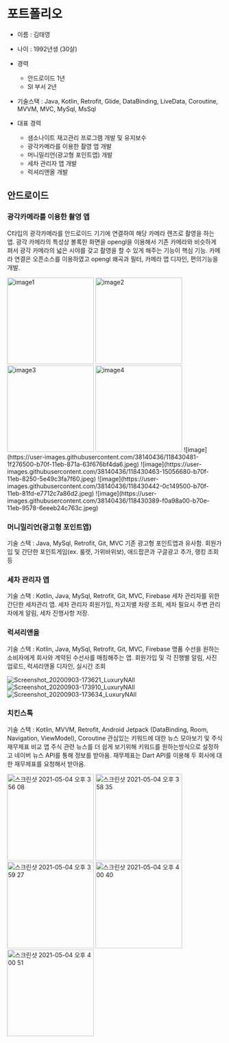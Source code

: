 # 포트폴리오

* 이름 : 김태영
* 나이 : 1992년생 (30살)

* 경력
  * 안드로이드 1년
  * SI 부서 2년

* 기술스택 : Java, Kotlin, Retrofit, Glide, DataBinding, LiveData, Coroutine, MVVM, MVC, MySql, MsSql

* 대표 경력
  * 샘소나이트 재고관리 프로그램 개발 및 유지보수
  * 광각카메라를 이용한 촬영 앱 개발
  * 머니밀리언(광고형 포인트앱) 개발
  * 세차 관리자 앱 개발
  * 럭셔리앤올 개발

## 안드로이드

### 광각카메라를 이용한 촬영 앱
C타입의 광각카메라를 안드로이드 기기에 연결하여
해당 카메라 렌즈로 촬영을 하는 앱.
광각 카메라의 특성상 볼록한 화면을 opengl을 이용해서 기존 카메라와 비슷하게 펴서
광각 카메라의 넓은 시야를 갖고 촬영을 할 수 있게 해주는 기능이 핵심 기능.
카메라 연결은 오픈소스를 이용하였고 opengl 왜곡과 필터, 카메라 앱 디자인, 편의기능을 개발.

<img width="202" alt="image1" src="https://user-images.githubusercontent.com/38140436/118430481-1f276500-b70f-11eb-871a-63f676bf4da6.jpeg">
<img width="202" alt="image2" src="https://user-images.githubusercontent.com/38140436/118430463-15056680-b70f-11eb-8250-5e49c3fa7f60.jpeg">
<img width="202" alt="image3" src="https://user-images.githubusercontent.com/38140436/118430442-0c149500-b70f-11eb-81fd-e7712c7a86d2.jpeg">
<img width="202" alt="image4" src="https://user-images.githubusercontent.com/38140436/118430389-f0a98a00-b70e-11eb-9578-6eeeb24c763c.jpeg">
![image](https://user-images.githubusercontent.com/38140436/118430481-1f276500-b70f-11eb-871a-63f676bf4da6.jpeg)
![image](https://user-images.githubusercontent.com/38140436/118430463-15056680-b70f-11eb-8250-5e49c3fa7f60.jpeg)
![image](https://user-images.githubusercontent.com/38140436/118430442-0c149500-b70f-11eb-81fd-e7712c7a86d2.jpeg)
![image](https://user-images.githubusercontent.com/38140436/118430389-f0a98a00-b70e-11eb-9578-6eeeb24c763c.jpeg)

### 머니밀리언(광고형 포인트앱)
기술 스택 : Java, MySql, Retrofit, Git, MVC
기존 광고형 포인트앱과 유사함.
회원가입 및 간단한 포인트게임(ex. 룰렛, 가위바위보), 애드팝콘과 구글광고 추가, 랭킹 조회등

### 세차 관리자 앱
기술 스택 : Kotlin, Java, MySql, Retrofit, Git, MVC, Firebase
세차 관리자를 위한 간단한 세차관리 앱.
세차 관리자 회원가입, 차고지별 차량 조회, 세차 필요시 주변 관리자에게 알림, 세차 진행사항 저장.

### 럭셔리앤올
기술 스택 : Kotlin, Java, MySql, Retrofit, Git, MVC, Firebase
명품 수선을 원하는 소비자에게 회사와 계약된 수선사를 매칭해주는 앱.
회원가입 및 각 진행별 알림, 사진 업로드, 럭셔리앤올 디자인, 실시간 조회

![Screenshot_20200903-173621_LuxuryNAll](https://user-images.githubusercontent.com/38140436/118429824-893f0a80-b70d-11eb-95d1-982ad8c4ba96.jpg)
![Screenshot_20200903-173910_LuxuryNAll](https://user-images.githubusercontent.com/38140436/118429853-9eb43480-b70d-11eb-96b6-344c6f4bf7ae.jpg)
![Screenshot_20200903-173634_LuxuryNAll](https://user-images.githubusercontent.com/38140436/118429855-a1168e80-b70d-11eb-87de-979fd5ef0d51.jpg)


### 치킨스톡
기술 스택 : Kotlin, MVVM, Retrofit, Android Jetpack (DataBinding, Room, Navigation, ViewModel), Coroutine
관심있는 키워드에 대한 뉴스 모아보기 및 주식 재무제표 비교 앱
주식 관련 뉴스를 더 쉽게 보기위해 키워드를 원하는방식으로 설정하고 네이버 뉴스 API를 통해 정보를 받아옴. 재무제표는 Dart API를 이용해 두 회사에 대한 재무제표를 요청해서 받아옴.

<img width="202" alt="스크린샷 2021-05-04 오후 3 56 08" src="https://user-images.githubusercontent.com/38140436/116970302-aaa5fc80-acf2-11eb-8221-ebfff1c9ceba.png"> <img width="202" alt="스크린샷 2021-05-04 오후 3 58 35" src="https://user-images.githubusercontent.com/38140436/116997829-439b3e80-ad18-11eb-862b-69d9bd613d94.png">
<img width="202" alt="스크린샷 2021-05-04 오후 3 59 27" src="https://user-images.githubusercontent.com/38140436/116997835-472ec580-ad18-11eb-9249-d2a5b740b3c8.png"> <img width="202" alt="스크린샷 2021-05-04 오후 4 00 40" src="https://user-images.githubusercontent.com/38140436/116997840-485ff280-ad18-11eb-8d03-d8770a1c5113.png">
<img width="202" alt="스크린샷 2021-05-04 오후 4 00 51" src="https://user-images.githubusercontent.com/38140436/116997842-48f88900-ad18-11eb-89e7-a88be4390b2a.png">
